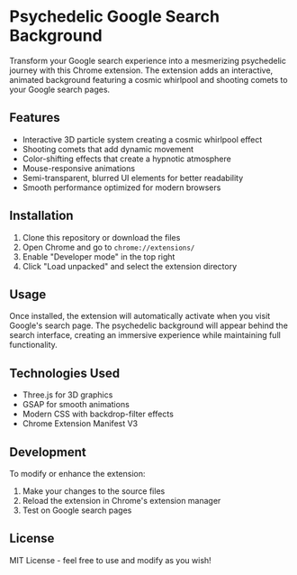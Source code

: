 # Psychedelic Google Search Background

Transform your Google search experience into a mesmerizing psychedelic journey with this Chrome extension. The extension adds an interactive, animated background featuring a cosmic whirlpool and shooting comets to your Google search pages.

## Features

- Interactive 3D particle system creating a cosmic whirlpool effect
- Shooting comets that add dynamic movement
- Color-shifting effects that create a hypnotic atmosphere
- Mouse-responsive animations
- Semi-transparent, blurred UI elements for better readability
- Smooth performance optimized for modern browsers

## Installation

1. Clone this repository or download the files
2. Open Chrome and go to `chrome://extensions/`
3. Enable "Developer mode" in the top right
4. Click "Load unpacked" and select the extension directory

## Usage

Once installed, the extension will automatically activate when you visit Google's search page. The psychedelic background will appear behind the search interface, creating an immersive experience while maintaining full functionality.

## Technologies Used

- Three.js for 3D graphics
- GSAP for smooth animations
- Modern CSS with backdrop-filter effects
- Chrome Extension Manifest V3

## Development

To modify or enhance the extension:

1. Make your changes to the source files
2. Reload the extension in Chrome's extension manager
3. Test on Google search pages

## License

MIT License - feel free to use and modify as you wish! 